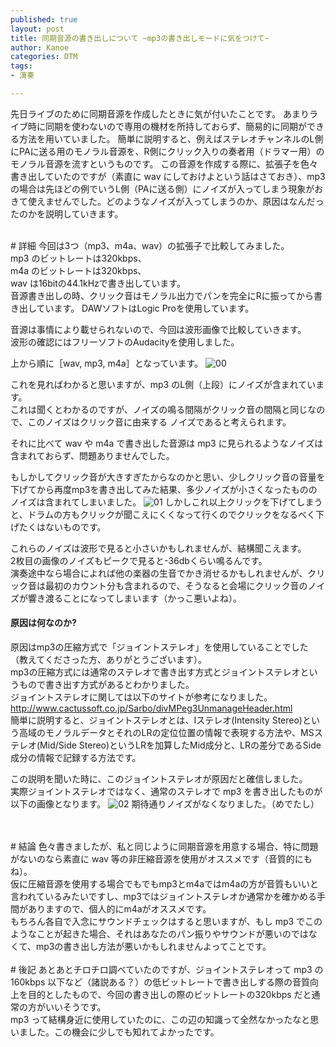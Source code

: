 ```yaml
---
published: true
layout: post
title: 同期音源の書き出しについて ~mp3の書き出しモードに気をつけて~
author: Kanoe
categories: DTM
tags:
- 演奏

---
```


先日ライブのために同期音源を作成したときに気が付いたことです。
あまりライブ時に同期を使わないので専用の機材を所持しておらず、簡易的に同期ができる方法を用いていました。
簡単に説明すると、例えばステレオチャンネルのL側にPAに送る用のモノラル音源を、R側にクリック入りの奏者用（ドラマー用）のモノラル音源を流すというものです。
この音源を作成する際に、拡張子を色々書き出していたのですが（素直に wav にしておけよという話はさておき）、mp3 の場合は先ほどの例でいうL側（PAに送る側）にノイズが入ってしまう現象がおきて使えませんでした。どのようなノイズが入ってしまうのか、原因はなんだったのかを説明していきます。

<!-- more -->

<br>
# 詳細
今回は3つ（mp3、m4a、wav）の拡張子で比較してみました。<br>
mp3 のビットレートは320kbps、<br>
m4a のビットレートは320kbps、<br>
wav は16bitの44.1kHzで書き出しています。<br>
音源書き出しの時、クリック音はモノラル出力でパンを完全にRに振ってから書き出しています。
DAWソフトはLogic Proを使用しています。

音源は事情により載せられないので、今回は波形画像で比較していきます。<br>
波形の確認にはフリーソフトのAudacityを使用しました。

上から順に［wav, mp3, m4a］となっています。
![00](https://cdn-ak.f.st-hatena.com/images/fotolife/K/Kanoe/20180930/20180930040740.png)

これを見ればわかると思いますが、mp3 のL側（上段）にノイズが含まれています。<br>
これは聞くとわかるのですが、ノイズの鳴る間隔がクリック音の間隔と同じなので、このノイズはクリック音に由来する
ノイズであると考えられます。

それに比べて wav や m4a で書き出した音源は mp3 に見られるようなノイズは含まれておらず、問題ありませんでした。<br>

もしかしてクリック音が大きすぎたからなのかと思い、少しクリック音の音量を下げてから再度mp3を書き出してみた結果、多少ノイズが小さくなったもののノイズは含まれてしまいました。
![01](https://cdn-ak.f.st-hatena.com/images/fotolife/K/Kanoe/20180930/20180930041617.png)
しかしこれ以上クリックを下げてしまうと、ドラムの方もクリックが聞こえにくくなって行くのでクリックをなるべく下げたくはないものです。

これらのノイズは波形で見ると小さいかもしれませんが、結構聞こえます。<br>
2枚目の画像のノイズもピークで見ると-36dbくらい鳴るんです。<br>
演奏途中なら場合によれば他の楽器の生音でかき消せるかもしれませんが、クリック音は最初のカウント分も含まれるので、そうなると会場にクリック音のノイズが響き渡ることになってしまいます（かっこ悪いよね）。

#### 原因は何なのか?
原因はmp3の圧縮方式で「ジョイントステレオ」を使用していることでした（教えてくださった方、ありがとうございます）。<br>
mp3の圧縮方式には通常のステレオで書き出す方式とジョイントステレオというもので書き出す方式があるとわかりました。<br>
ジョイントステレオに関しては以下のサイトが参考になりました。<br>
http://www.cactussoft.co.jp/Sarbo/divMPeg3UnmanageHeader.html <br>
簡単に説明すると、ジョイントステレオとは、Iステレオ(Intensity Stereo)という高域のモノラルデータとそれのLRの定位位置の情報で表現する方法や、MSステレオ(Mid/Side Stereo)というLRを加算したMid成分と、LRの差分であるSide成分の情報で記録する方法です。<br>

この説明を聞いた時に、このジョイントステレオが原因だと確信しました。<br>
実際ジョイントステレオではなく、通常のステレオで mp3 を書き出したものが以下の画像となります。
![02](https://cdn-ak.f.st-hatena.com/images/fotolife/K/Kanoe/20180930/20180930151102.png)
期待通りノイズがなくなりました。（めでたし）

<br>
<br>
# 結論
色々書きましたが、私と同じように同期音源を用意する場合、特に問題がないのなら素直に wav 等の非圧縮音源を使用がオススメです（音質的にもね）。<br>
仮に圧縮音源を使用する場合でもでもmp3とm4aではm4aの方が音質もいいと言われているみたいですし、mp3ではジョイントステレオか通常かを確かめる手間がありますので、個人的にm4aがオススメです。<br>
もちろん各自で入念にサウンドチェックはすると思いますが、もし mp3 でこのようなことが起きた場合、それはあなたのパン振りやサウンドが悪いのではなくて、mp3の書き出し方法が悪いかもしれませんよってことです。

<br>
<br>
# 後記
あとあとチロチロ調べていたのですが、ジョイントステレオって mp3 の160kbps 以下など（諸説ある？）の低ビットレートで書き出しする際の音質向上を目的としたもので、今回の書き出しの際のビットレートの320kbps だと通常の方がいいそうです。<br>
mp3 って結構身近に使用していたのに、この辺の知識って全然なかったなと思いました。この機会に少しでも知れてよかったです。